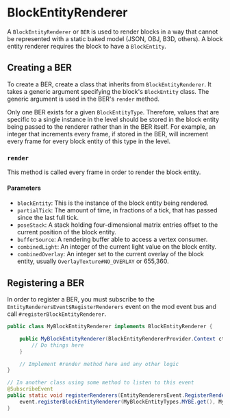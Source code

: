 BlockEntityRenderer
==================

A `BlockEntityRenderer` or `BER` is used to render blocks in a way that cannot be represented with a static baked model (JSON, OBJ, B3D, others). A block entity renderer requires the block to have a `BlockEntity`.

Creating a BER
--------------

To create a BER, create a class that inherits from `BlockEntityRenderer`. It takes a generic argument specifying the block's `BlockEntity` class. The generic argument is used in the BER's `render` method.

Only one BER exists for a given `BlockEntityType`. Therefore, values that are specific to a single instance in the level should be stored in the block entity being passed to the renderer rather than in the BER itself. For example, an integer that increments every frame, if stored in the BER, will increment every frame for every block entity of this type in the level.

### `render`

This method is called every frame in order to render the block entity. 

#### Parameters
- `blockEntity`: This is the instance of the block entity being rendered.
- `partialTick`: The amount of time, in fractions of a tick, that has passed since the last full tick.
- `poseStack`: A stack holding four-dimensional matrix entries offset to the current position of the block entity.
- `bufferSource`: A rendering buffer able to access a vertex consumer.
- `combinedLight`: An integer of the current light value on the block entity.
- `combinedOverlay`: An integer set to the current overlay of the block entity, usually `OverlayTexture#NO_OVERLAY` or 655,360.

Registering a BER
-----------------

In order to register a BER, you must subscribe to the `EntityRenderersEvent$RegisterRenderers` event on the mod event bus and call `#registerBlockEntityRenderer`.

```java
public class MyBlockEntityRenderer implements BlockEntityRenderer {

    public MyBlockEntityRenderer(BlockEntityRendererProvider.Context ctx) {
        // Do things here
    }

    // Implement #render method here and any other logic
}

// In another class using some method to listen to this event
@SubscribeEvent
public static void registerRenderers(EntityRenderersEvent.RegisterRenderers event) {
    event.registerBlockEntityRenderer(MyBlockEntityTypes.MYBE.get(), MyBlockEntityRenderer::new);
}
```
